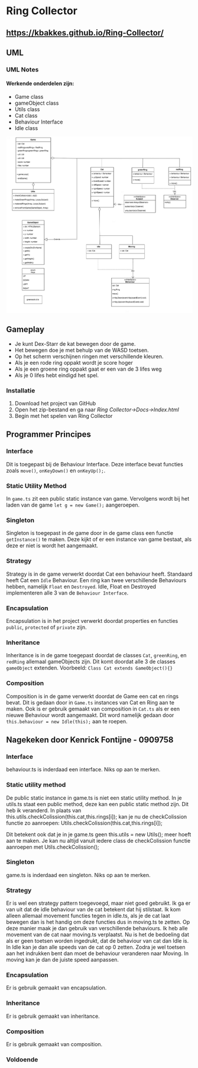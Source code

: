 # Ring Collector

## https://kbakkes.github.io/Ring-Collector/

## UML 
### UML Notes
#### Werkende onderdelen zijn: 
- Game class
- gameObject class
- Utils class
- Cat class
- Behaviour Interface
- Idle class

![UML](docs/images/ringCollector.png?raw=true "UML")


## Gameplay

- Je kunt Dex-Starr de kat bewegen door de game.
- Het bewegen doe je met behulp van de WASD toetsen. 
- Op het scherm verschijnen ringen met verschillende kleuren. 
- Als je een rode ring oppakt wordt je score hoger
- Als je een groene ring oppakt gaat er een van de 3 lifes weg
- Als je 0 lifes hebt eindigd het spel. 

### Installatie

1. Download het project van GitHub
2. Open het zip-bestand en ga naar _Ring Collector->Docs->Index.html_
3. Begin met het spelen van Ring Collector



## Programmer Principes


### Interface
Dit is toegepast bij de Behaviour Interface. Deze interface bevat functies zoals
`move()`, `onKeyDown()` en `onKeyUp();`. 

### Static Utility Method
In `game.ts` zit een public static instance van game. Vervolgens wordt bij het laden
van de game `let g = new Game();` aangeroepen.

### Singleton 
Singleton is toegepast in de game door in de game class een functie `getInstance()` te maken.
Deze kijkt of er een instance van game bestaat, als deze er niet is wordt het aangemaakt. 

### Strategy
Strategy is in de game verwerkt doordat Cat een behaviour heeft. Standaard heeft Cat een `Idle` Behaviour. 
Een ring kan twee verschillende Behaviours hebben, namelijk `Float` en `Destroyed`. Idle, Float en Destroyed
implementeren alle 3 van de `Behaviour Interface`.

### Encapsulation 
Encapsulation is in het project verwerkt doordat properties en functies `public`, `protected` of `private` zijn.

### Inheritance
Inheritance is in de game toegepast doordat de classes `Cat`, `greenRing`, en `redRing` allemaal gameObjects zijn. 
Dit komt doordat alle 3 de classes `gameObject` extenden. Voorbeeld: `Class Cat extends GameObject(){}`


### Composition
Composition is in de game verwerkt doordat de Game een cat en rings bevat. 
Dit is gedaan door in `Game.ts` instances van Cat en Ring aan te maken. 
Ook is er gebruik gemaakt van composition in `Cat.ts` als er een nieuwe Behaviour wordt aangemaakt.
Dit word namelijk gedaan door `this.behaviour = new Idle(this);` aan te roepen. 


## Nagekeken door Kenrick Fontijne - 0909758

### Interface
behaviour.ts is inderdaad een interface. Niks op aan te merken.

### Static utility method
De public static instance in game.ts is niet een static utility method. In je utils.ts staat een public method, deze kan een public static method zijn. Dit heb ik veranderd. In plaats van this.utils.checkColission(this.cat,this.rings[i]); kan je nu de checkColission functie zo aanroepen: Utils.checkColission(this.cat,this.rings[i]);

Dit betekent ook dat je in je game.ts geen this.utils = new Utils(); meer hoeft aan te maken. Je kan nu altijd vanuit iedere class de checkColission functie aanroepen met Utils.checkColission();

### Singleton
game.ts is inderdaad een singleton. Niks op aan te merken.

### Strategy
Er is wel een strategy pattern toegevoegd, maar niet goed gebruikt. Ik ga er van uit dat de idle behaviour van de cat betekent dat hij stilstaat. Ik kom alleen allemaal movement functies tegen in idle.ts, als je de cat laat bewegen dan is het handig om deze functies dus in moving.ts te zetten. Op deze manier maak je dan gebruik van verschillende behaviours. Ik heb alle movement van de cat naar moving.ts verplaatst. Nu is het de bedoeling dat als er geen toetsen worden ingedrukt, dat de behaviour van cat dan Idle is. In Idle kan je dan alle speeds van de cat op 0 zetten. Zodra je wel toetsen aan het indrukken bent dan moet de behaviour veranderen naar Moving. In moving kan je dan de juiste speed aanpassen.

### Encapsulation
Er is gebruik gemaakt van encapsulation.

### Inheritance
Er is gebruik gemaakt van inheritance.

### Composition
Er is gebruik gemaakt van composition.

### Voldoende
